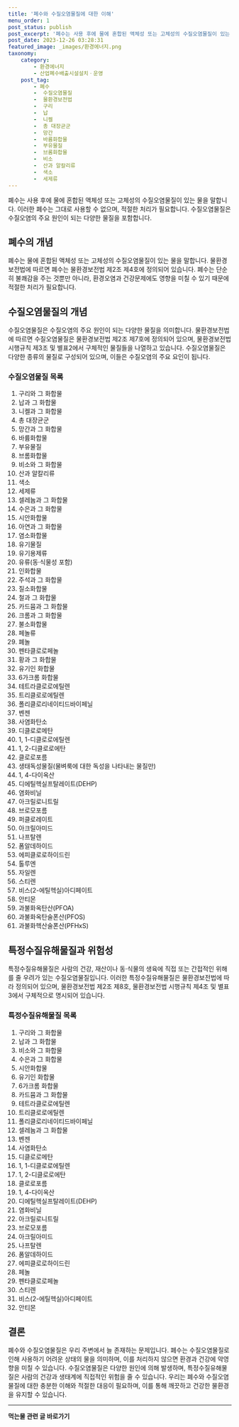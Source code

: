 ```yaml
---
title: '폐수와 수질오염물질에 대한 이해'
menu_order: 1
post_status: publish
post_excerpt: '폐수는 사용 후에 물에 혼합된 액체성 또는 고체성의 수질오염물질이 있는 물을 말합니다. 이러한 폐수는 그대로 사용할 수 없으며, 적절한 처리가 필요합니다. 수질오염물질은 수질오염의 주요 원인이 되는 다양한 물질을 포함합니다.'
post_date: 2023-12-26 03:28:31
featured_image: _images/환경에너지.png
taxonomy:
    category:
        - 환경에너지
        - 산업폐수배출시설설치ㆍ운영
    post_tag:
        - 폐수
        -  수질오염물질
        -  물환경보전법
        -  구리
        -  납
        -  니켈
        -  총 대장균군
        -  망간
        -  바륨화합물
        -  부유물질
        -  브롬화합물
        -  비소
        -  산과 알칼리류
        -  색소
        -  세제류
---
```



폐수는 사용 후에 물에 혼합된 액체성 또는 고체성의 수질오염물질이 있는 물을 말합니다. 이러한 폐수는 그대로 사용할 수 없으며, 적절한 처리가 필요합니다. 수질오염물질은 수질오염의 주요 원인이 되는 다양한 물질을 포함합니다.

## 폐수의 개념

폐수는 물에 혼합된 액체성 또는 고체성의 수질오염물질이 있는 물을 말합니다. 물환경보전법에 따르면 폐수는 물환경보전법 제2조 제4호에 정의되어 있습니다. 폐수는 단순히 불쾌감을 주는 것뿐만 아니라, 환경오염과 건강문제에도 영향을 미칠 수 있기 때문에 적절한 처리가 필요합니다.

## 수질오염물질의 개념

수질오염물질은 수질오염의 주요 원인이 되는 다양한 물질을 의미합니다. 물환경보전법에 따르면 수질오염물질은 물환경보전법 제2조 제7호에 정의되어 있으며, 물환경보전법 시행규칙 제3조 및 별표2에서 구체적인 물질들을 나열하고 있습니다. 수질오염물질은 다양한 종류의 물질로 구성되어 있으며, 이들은 수질오염의 주요 요인이 됩니다.

### 수질오염물질 목록

1. 구리와 그 화합물
2. 납과 그 화합물
3. 니켈과 그 화합물
4. 총 대장균군
5. 망간과 그 화합물
6. 바륨화합물
7. 부유물질
8. 브롬화합물
9. 비소와 그 화합물
10. 산과 알칼리류
11. 색소
12. 세제류
13. 셀레늄과 그 화합물
14. 수은과 그 화합물
15. 시안화합물
16. 아연과 그 화합물
17. 염소화합물
18. 유기물질
19. 유기용제류
20. 유류(동·식물성 포함)
21. 인화합물
22. 주석과 그 화합물
23. 질소화합물
24. 철과 그 화합물
25. 카드뮴과 그 화합물
26. 크롬과 그 화합물
27. 불소화합물
28. 페놀류
29. 폐놀
30. 펜타클로로페놀
31. 황과 그 화합물
32. 유기인 화합물
33. 6가크롬 화합물
34. 테트라클로로에틸렌
35. 트리클로로에틸렌
36. 폴리클로리네이티드바이페닐
37. 벤젠
38. 사염화탄소
39. 디클로로메탄
40. 1, 1-디클로로에틸렌
41. 1, 2-디클로로에탄
42. 클로로포름
43. 생태독성물질(물벼룩에 대한 독성을 나타내는 물질만)
44. 1, 4-다이옥산
45. 디에틸헥실프탈레이트(DEHP)
46. 염화비닐
47. 아크릴로니트릴
48. 브로모포름
49. 퍼클로레이트
50. 아크릴아미드
51. 나프탈렌
52. 폼알데하이드
53. 에피클로로하이드린
54. 톨루엔
55. 자일렌
56. 스티렌
57. 비스(2-에틸헥실)아디페이트
58. 안티몬
59. 과불화옥탄산(PFOA)
60. 과불화옥탄술폰산(PFOS)
61. 과불화헥산술폰산(PFHxS)

## 특정수질유해물질과 위험성

특정수질유해물질은 사람의 건강, 재산이나 동·식물의 생육에 직접 또는 간접적인 위해를 줄 우려가 있는 수질오염물질입니다. 이러한 특정수질유해물질은 물환경보전법에 따라 정의되어 있으며, 물환경보전법 제2조 제8호, 물환경보전법 시행규칙 제4조 및 별표3에서 구체적으로 명시되어 있습니다.

### 특정수질유해물질 목록

1. 구리와 그 화합물
2. 납과 그 화합물
3. 비소와 그 화합물
4. 수은과 그 화합물
5. 시안화합물
6. 유기인 화합물
7. 6가크롬 화합물
8. 카드뮴과 그 화합물
9. 테트라클로로에틸렌
10. 트리클로로에틸렌
11. 폴리클로리네이티드바이페닐
12. 셀레늄과 그 화합물
13. 벤젠
14. 사염화탄소
15. 디클로로메탄
16. 1, 1-디클로로에틸렌
17. 1, 2-디클로로에탄
18. 클로로포름
19. 1, 4-다이옥산
20. 디에틸헥실프탈레이트(DEHP)
21. 염화비닐
22. 아크릴로니트릴
23. 브로모포름
24. 아크릴아미드
25. 나프탈렌
26. 폼알데하이드
27. 에피클로로하이드린
28. 페놀
29. 펜타클로로페놀
30. 스티렌
31. 비스(2-에틸헥실)아디페이트
32. 안티몬

## 결론

폐수와 수질오염물질은 우리 주변에서 늘 존재하는 문제입니다. 폐수는 수질오염물질로 인해 사용하기 어려운 상태의 물을 의미하며, 이를 처리하지 않으면 환경과 건강에 악영향을 미칠 수 있습니다. 수질오염물질은 다양한 원인에 의해 발생하며, 특정수질유해물질은 사람의 건강과 생태계에 직접적인 위험을 줄 수 있습니다. 우리는 폐수와 수질오염물질에 대한 충분한 이해와 적절한 대응이 필요하며, 이를 통해 깨끗하고 건강한 물환경을 유지할 수 있습니다.
<!-- wp:separator -->
<hr class="wp-block-separator has-alpha-channel-opacity"/>
<!-- /wp:separator -->

<!-- wp:group {"backgroundColor":"base","layout":{"type":"constrained"}} -->
<div class="wp-block-group has-base-background-color has-background"><!-- wp:paragraph {"align":"center","fontSize":"medium"} -->
<p class="has-text-align-center has-large-font-size"><strong>먹는물 관련 글 바로가기</strong></p>
<!-- /wp:paragraph -->


<!-- wp:latest-posts
{"categories":[{"id":31331,"count":19,"description":"","link":"https://uknowlaw.com/category/%eb%a8%b9%eb%8a%94%eb%ac%bc/","name":"먹는물","slug":"먹는물","taxonomy":"category","parent":0,"meta":[],"_links":{"self":[{"href":"https://uknowlaw.com/wp-json/wp/v2/categories/31331"}],"collection":[{"href":"https://uknowlaw.com/wp-json/wp/v2/categories"}],"about":[{"href":"https://uknowlaw.com/wp-json/wp/v2/taxonomies/category"}],"wp:post_type":[{"href":"https://uknowlaw.com/wp-json/wp/v2/posts?categories=31331"}],"curies":[{"name":"wp","href":"https://api.w.org/{rel}","templated":true}]}}],"postsToShow":100,"excerptLength":28,"postLayout":"grid","columns":2,"featuredImageAlign":"left","featuredImageSizeSlug":"large","fontSize":"small"} /--></div>
<!-- /wp:group -->